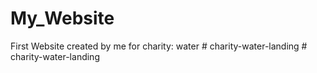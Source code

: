 # My_Website
First Website created by me for charity: water
#   c h a r i t y - w a t e r - l a n d i n g  
 #   c h a r i t y - w a t e r - l a n d i n g  
 